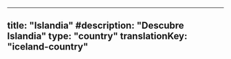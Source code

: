 
---
title: "Islandia"
#description: "Descubre Islandia"
type: "country"
translationKey: "iceland-country"
---
